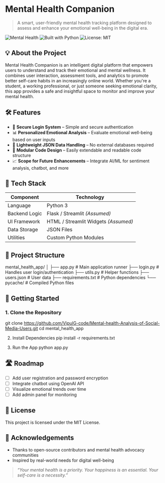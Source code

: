 # Mental Health Companion

> A smart, user-friendly mental health tracking platform designed to assess and enhance your emotional well-being in the digital era.

![Mental Health](https://img.shields.io/badge/Mental_Health-App-green?style=for-the-badge&logo=python)
![Built with Python](https://img.shields.io/badge/Built%20with-Python-blue?style=for-the-badge&logo=python)
![License: MIT](https://img.shields.io/badge/License-MIT-lightgrey?style=for-the-badge)

## 💡 About the Project
Mental Health Companion is an intelligent digital platform that empowers users to understand and track their emotional and mental wellness. It combines user interaction, assessment tools, and analytics to promote better self-care habits in an increasingly online world.
Whether you're a student, a working professional, or just someone seeking emotional clarity, this app provides a safe and insightful space to monitor and improve your mental health.

## 🛠️ Features
- 🔐 **Secure Login System** – Simple and secure authentication  
- 📊 **Personalized Emotional Analysis** – Evaluate emotional well-being based on user inputs  
- 📁 **Lightweight JSON Data Handling** – No external databases required  
- 🧰 **Modular Code Design** – Easily extendable and readable code structure  
- 📈 **Scope for Future Enhancements** – Integrate AI/ML for sentiment analysis, chatbot, and more  

## 🚀 Tech Stack
| Component       | Technology     |
|----------------|----------------|
| Language        | Python 3       |
| Backend Logic   | Flask / Streamlit *(Assumed)* |
| UI Framework    | HTML / Streamlit Widgets *(Assumed)* |
| Data Storage    | JSON Files     |
| Utilities       | Custom Python Modules |

## 📁 Project Structure

mental_health_app/
│
├── app.py # Main application runner
├── login.py # Handles user login/authentication
├── utils.py # Helper functions
├── users.json # User data
├── requirements.txt # Python dependencies
└── pycache/ # Compiled Python files


## 🧪 Getting Started

### 1. Clone the Repository
git clone https://github.com/VipulG-code/Mental-health-Analysis-of-Social-Media-Users.git
cd mental_health_app

2. Install Dependencies
pip install -r requirements.txt

3. Run the App
python app.py

## 🛣️ Roadmap
* [ ] Add user registration and password encryption
* [ ] Integrate chatbot using OpenAI API
* [ ] Visualize emotional trends over time
* [ ] Add admin panel for monitoring

## 📄 License
This project is licensed under the MIT License.

## 🙌 Acknowledgements
* Thanks to open-source contributors and mental health advocacy communities
* Inspired by real-world needs for digital well-being

> *“Your mental health is a priority. Your happiness is an essential. Your self-care is a necessity.”*
